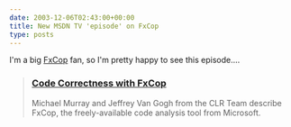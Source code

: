 ```yaml
---
date: 2003-12-06T02:43:00+00:00
title: New MSDN TV 'episode' on FxCop
type: posts
---
```

I'm a big [FxCop](https://www.gotdotnet.com/team/fxcop/) fan, so I'm pretty happy to see this episode....

> <a href="http://msdn.microsoft.com/msdntv/episode.aspx?xml=episodes/en/20031204FxCopMM/manifest.xml">
>
> <h3>
>   Code Correctness with FxCop
> </h3>
>
>
>   </a> Michael Murray and Jeffrey Van Gogh from the CLR Team describe FxCop, the freely-available code analysis tool from Microsoft.
> </blockquote>
